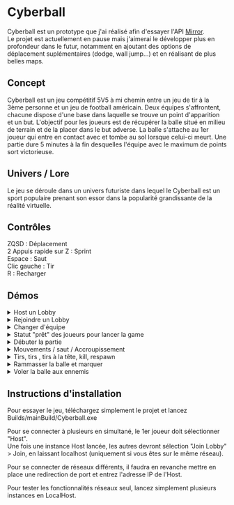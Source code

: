 # Cyberball
 
Cyberball est un prototype que j'ai réalisé afin d'essayer l'API [Mirror](https://mirror-networking.com).  
Le projet est actuellement en pause mais j'aimerai le développer plus en profondeur dans le futur, notamment en ajoutant des options de déplacement suplémentaires (dodge, wall jump...) et en réalisant de plus belles maps.

## Concept

Cyberball est un jeu compétitif 5V5 à mi chemin entre un jeu de tir à la 3ème personne et un jeu de football américain. 
Deux équipes s'affrontent, chacune dispose d'une base dans laquelle se trouve un point d'apparition et un but.  L'objectif pour les joueurs est de récupérer la balle situé en milieu de terrain et de la placer dans le but adverse. La balle s'attache au 1er joueur qui entre en contact avec et tombe au sol lorsque celui-ci meurt. Une partie dure 5 minutes à la fin desquelles l'équipe avec le maximum de points sort victorieuse.

## Univers / Lore

Le jeu se déroule dans un univers futuriste dans lequel le Cyberball est un sport populaire prenant son essor dans la popularité grandissante de la réalité virtuelle.

## Contrôles 

ZQSD : Déplacement  
2 Appuis rapide sur Z : Sprint   
Espace : Saut  
Clic gauche : Tir  
R : Recharger  

## Démos

<details>
  <summary>Host un Lobby</summary>
  <img src="https://media.giphy.com/media/VTWXFDAsvFxPnNGcMX/giphy.gif">
</details>

<details>
  <summary>Rejoindre un Lobby</summary>
  <img src=https://media.giphy.com/media/nwwUzJ9k8uYQc9Anyv/giphy.gif>
</details>

<details>
  <summary>Changer d'équipe</summary>
  <img src=https://media.giphy.com/media/N6MKMzLCXrpVolIgvF/giphy.gif>
</details>

<details>
  <summary>Statut "prêt" des joueurs pour lancer la game</summary>
  <img src=https://media.giphy.com/media/mNC6Zxd9WPGpdZvd96/giphy.gif>
</details>

<details>
  <summary>Débuter la partie</summary>
  <img src=https://media.giphy.com/media/nouVdrADJ0MgmOZpZm/giphy.gif>
</details>

<details>
  <summary>Mouvements / saut / Accroupissement</summary>
  <img src=https://gph.is/g/Z8omDLN>
</details>

<details>
  <summary>Tirs, tirs , tirs à la tête, kill, respawn</summary>
  <img src=https://media.giphy.com/media/UVfUAhWpsmkDTSYGZa/giphy.gif>
</details>

<details>
  <summary>Rammasser la balle et marquer</summary>
  <img src=https://giphy.com/gifs/CiYAYWbQeO7RBhvaK9/html5>
</details>

<details>
  <summary>Voler la balle aux ennemis</summary>
  <img src=https://media.giphy.com/media/k1VnJ1VFXR2pXGHH0E/giphy.gif>
</details>

## Instructions d'installation

Pour essayer le jeu, téléchargez simplement le projet et lancez Builds/mainBuild/Cyberball.exe  

Pour se connecter à plusieurs en simultané, le 1er joueur doit sélectionner "Host".  
Une fois une instance Host lancée, les autres devront sélection "Join Lobby" > Join, en laissant localhost (uniquement si vous êtes sur le même réseau).  

Pour se connecter de réseaux différents, il faudra en revanche mettre en place une redirection de port et entrez l'adresse IP de l'Host.  

Pour tester les fonctionnalités réseaux seul, lancez simplement plusieurs instances en LocalHost.
